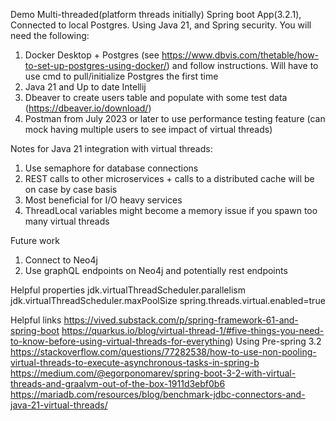 Demo Multi-threaded(platform threads initially) Spring boot App(3.2.1), 
Connected to local Postgres. Using Java 21, and Spring security. 
You will need the following: 
1. Docker Desktop + Postgres (see https://www.dbvis.com/thetable/how-to-set-up-postgres-using-docker/) and follow instructions. Will have to use cmd to pull/initialize Postgres the first time 
2. Java 21 and Up to date Intellij 
3. Dbeaver to create users table and populate with some test data (https://dbeaver.io/download/)
4. Postman from July 2023 or later to use performance testing feature (can mock having multiple users to see impact of virtual threads)

Notes for Java 21 integration with virtual threads:
1. Use semaphore for database connections
2. REST calls to other microservices + calls to a distributed cache will be on case by case basis
3. Most beneficial for I/O heavy services 
4. ThreadLocal variables might become a memory issue if you spawn too many virtual threads 

Future work 
1. Connect to Neo4j
2. Use graphQL endpoints on Neo4j and potentially rest endpoints 


Helpful properties
jdk.virtualThreadScheduler.parallelism
jdk.virtualThreadScheduler.maxPoolSize
spring.threads.virtual.enabled=true

Helpful links
https://vived.substack.com/p/spring-framework-61-and-spring-boot
https://quarkus.io/blog/virtual-thread-1/#five-things-you-need-to-know-before-using-virtual-threads-for-everything)
Using Pre-spring 3.2 
https://stackoverflow.com/questions/77282538/how-to-use-non-pooling-virtual-threads-to-execute-asynchronous-tasks-in-spring-b
https://medium.com/@egorponomarev/spring-boot-3-2-with-virtual-threads-and-graalvm-out-of-the-box-1911d3ebf0b6
https://mariadb.com/resources/blog/benchmark-jdbc-connectors-and-java-21-virtual-threads/

